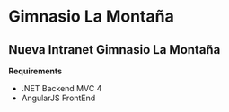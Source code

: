 Gimnasio La Montaña
==============

Nueva Intranet Gimnasio La Montaña
--------------

**Requirements**

- .NET Backend MVC 4
- AngularJS FrontEnd
